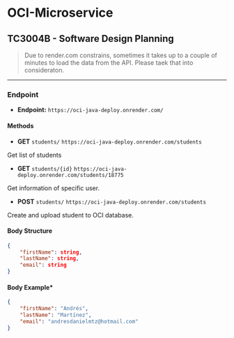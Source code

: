 # OCI-Microservice 

## TC3004B - Software Design Planning

> Due to render.com constrains, sometimes it takes up to a couple of minutes to load the data from the API. Please taek that into consideraton.

---

### Endpoint

- **Endpoint:** `https://oci-java-deploy.onrender.com/`

#### Methods

- **GET** `students/`
`https://oci-java-deploy.onrender.com/students`

Get list of students

- **GET** `students/{id}`
`https://oci-java-deploy.onrender.com/students/18775`

Get information of specific user.

- **POST** `students/`
`https://oci-java-deploy.onrender.com/students`

Create and upload student to OCI database.

#### Body Structure

```json
{
    "firstName": string, 
    "lastName": string,
    "email": string
}
```

#### Body Example*

```json
{
    "firstName": "Andrés",
    "lastName": "Martínez",
    "email": "andresdanielmtz@hotmail.com"
}
```
